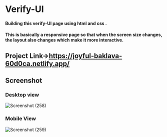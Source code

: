 # Verify-UI

#### Building this verify-UI page using html and css .
#### This is basically a responsive page so that when the screen size changes, the layout also changes which make it more interactive.
## Project Link->https://joyful-baklava-60d0ca.netlify.app/


## Screenshot
### Desktop view
![Screenshot (258)](https://user-images.githubusercontent.com/51984459/180602071-7296861a-5b22-4864-8ab1-cbb38cb3e9f6.png)

### Mobile View
![Screenshot (259)](https://user-images.githubusercontent.com/51984459/180602140-1d54d9e5-352d-43ef-80f5-b84830542253.png)
